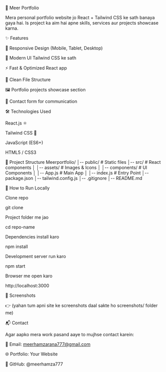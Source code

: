 🚀 Meer Portfolio

Mera personal portfolio website jo React + Tailwind CSS ke sath banaya gaya hai.
Is project ka aim hai apne skills, services aur projects showcase karna.

✨ Features

📱 Responsive Design (Mobile, Tablet, Desktop)

🎨 Modern UI Tailwind CSS ke sath

⚡ Fast & Optimized React app

📂 Clean File Structure

🖼️ Portfolio projects showcase section

📩 Contact form for communication

🛠️ Technologies Used

React.js ⚛️

Tailwind CSS 🎨

JavaScript (ES6+)

HTML5 / CSS3

📂 Project Structure
Meerportfolio/
│-- public/          # Static files
│-- src/             # React components
│   │-- assets/      # Images & Icons
│   │-- components/  # UI Components
│   │-- App.js       # Main App
│   │-- index.js     # Entry Point
│-- package.json
│-- tailwind.config.js
│-- .gitignore
│-- README.md

🚀 How to Run Locally

Clone repo

git clone 


Project folder me jao

cd repo-name


Dependencies install karo

npm install


Development server run karo

npm start


Browser me open karo

http://localhost:3000

📸 Screenshots

👉 (yahan tum apni site ke screenshots daal sakte ho screenshots/ folder me)

📬 Contact

Agar aapko mera work pasand aaye to mujhse contact karein:

📧 Email: meerhamzarana777@gmail.com

🌐 Portfolio: Your Website

🐙 GitHub: @meerhamza777
